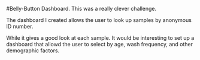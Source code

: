 #Belly-Button Dashboard.
This was a really clever challenge.

The dashboard I created allows the user to look up samples by anonymous ID number.

While it gives a good look at each sample. It would be interesting to set up a dashboard that allowd the user to select by age, wash frequency, and other demographic factors.
